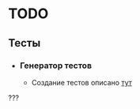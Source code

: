 # TODO

## Тесты
* ### Генератор тестов
	* Создание тестов описано [тут](http://www.flashbynight.com/tutes/mcqquiz/)

???